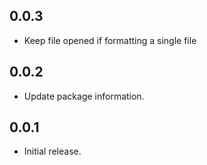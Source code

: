 ## 0.0.3

- Keep file opened if formatting a single file

## 0.0.2

- Update package information.

## 0.0.1

- Initial release.
